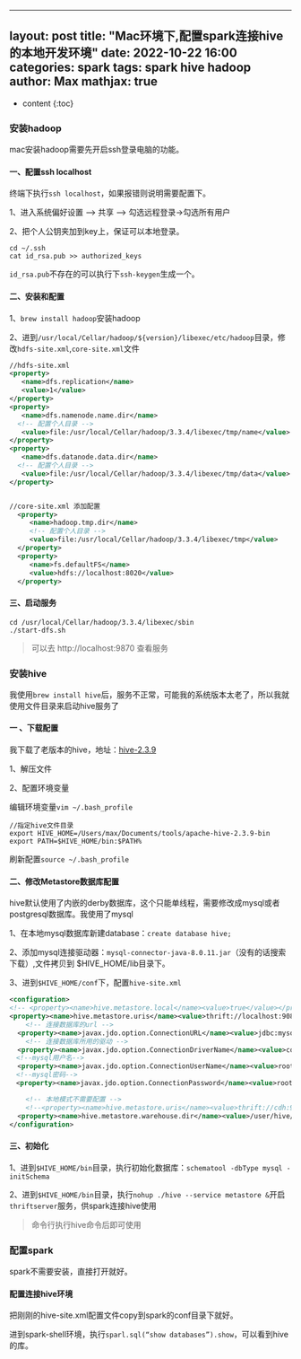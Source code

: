 
---
layout: post
title:  "Mac环境下,配置spark连接hive的本地开发环境"
date:   2022-10-22 16:00
categories: spark
tags: spark hive hadoop
author: Max
mathjax: true
---
* content
{:toc}

### 安装hadoop

mac安装hadoop需要先开启ssh登录电脑的功能。

#### 一、配置ssh localhost

终端下执行`ssh localhost`，如果报错则说明需要配置下。

1、进入系统偏好设置 --> 共享 --> 勾选远程登录->勾选所有用户

2、把个人公钥夹加到key上，保证可以本地登录。

```
cd ~/.ssh
cat id_rsa.pub >> authorized_keys
```

`id_rsa.pub`不存在的可以执行下`ssh-keygen`生成一个。

#### 二、安装和配置

1、`brew install hadoop`安装hadoop

2、进到`/usr/local/Cellar/hadoop/${version}/libexec/etc/hadoop`目录，修改`hdfs-site.xml`,`core-site.xml`文件

```xml
//hdfs-site.xml
<property>
   <name>dfs.replication</name>
   <value>1</value>
</property>
<property>
   <name>dfs.namenode.name.dir</name>
  <!-- 配置个人目录 -->
   <value>file:/usr/local/Cellar/hadoop/3.3.4/libexec/tmp/name</value>
</property>
<property>
   <name>dfs.datanode.data.dir</name>
  <!-- 配置个人目录 -->
   <value>file:/usr/local/Cellar/hadoop/3.3.4/libexec/tmp/data</value>
</property>


//core-site.xml 添加配置
  <property>
     <name>hadoop.tmp.dir</name>
     <!-- 配置个人目录 -->
     <value>file:/usr/local/Cellar/hadoop/3.3.4/libexec/tmp</value>
  </property>
  <property>
     <name>fs.defaultFS</name>
     <value>hdfs://localhost:8020</value>
  </property>
```

#### 三、启动服务

```shell
cd /usr/local/Cellar/hadoop/3.3.4/libexec/sbin
./start-dfs.sh
```

> 可以去 http://localhost:9870 查看服务

### 安装hive

我使用`brew install hive`后，服务不正常，可能我的系统版本太老了，所以我就使用文件目录来启动hive服务了

#### 一 、下载配置

我下载了老版本的hive，地址：[hive-2.3.9](https://dlcdn.apache.org/hive/hive-2.3.9/)

1、解压文件

2、配置环境变量

编辑环境变量`vim ~/.bash_profile`

```
//指定hive文件目录
export HIVE_HOME=/Users/max/Documents/tools/apache-hive-2.3.9-bin
export PATH=$HIVE_HOME/bin:$PATH%
```

刷新配置`source ~/.bash_profile`

#### 二、修改Metastore数据库配置

hive默认使用了内嵌的derby数据库，这个只能单线程，需要修改成mysql或者postgresql数据库。我使用了mysql

1、在本地mysql数据库新建database：`create database hive;`

2、添加mysql连接驱动器：`mysql-connector-java-8.0.11.jar`（没有的话搜索下载）,文件拷贝到 $HIVE_HOME/lib目录下。

3、进到`$HIVE_HOME/conf`下，配置`hive-site.xml`

```xml
<configuration>
<!-- <property><name>hive.metastore.local</name><value>true</value></property> -->
<property><name>hive.metastore.uris</name><value>thrift://localhost:9083</value></property>
	<!-- 连接数据库的url -->
  <property><name>javax.jdo.option.ConnectionURL</name><value>jdbc:mysql://localhost:3306/hive?useUnicode=yes&amp;characterEncoding=UTF-8&amp;useSSL=false&amp;useLegacyDatetimeCode=false&amp;serverTimezone=UTC</value></property>
	<!-- 连接数据库所用的驱动 -->
  <property><name>javax.jdo.option.ConnectionDriverName</name><value>com.mysql.cj.jdbc.Driver</value></property>
　<!--mysql用户名-->
  <property><name>javax.jdo.option.ConnectionUserName</name><value>root</value></property>
　<!--mysql密码-->
　<property><name>javax.jdo.option.ConnectionPassword</name><value>root</value></property>

	<!-- 本地模式不需要配置 -->
	<!--<property><name>hive.metastore.uris</name><value>thrift://cdh:9083</value></property>-->
  <property><name>hive.metastore.warehouse.dir</name><value>/user/hive/warehouse</value><description>location of default database for the warehouse</description></property>
</configuration>
```

#### 三、初始化

1、进到`$HIVE_HOME/bin`目录，执行初始化数据库：`schematool -dbType mysql -initSchema`

2、进到`$HIVE_HOME/bin`目录，执行`nohup ./hive --service metastore &`开启`thriftserver`服务，供spark连接hive使用

> 命令行执行hive命令后即可使用

### 配置spark

spark不需要安装，直接打开就好。

#### 配置连接hive环境

把刚刚的hive-site.xml配置文件copy到spark的conf目录下就好。

进到spark-shell环境，执行`sparl.sql(“show databases”).show`，可以看到hive的库。
